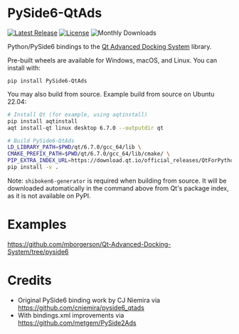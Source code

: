 # PySide6-QtAds
[![Latest Release](https://img.shields.io/pypi/v/Pyside6-QtAds.svg)](https://pypi.python.org/pypi/Pyside6-QtAds/)
[![License](https://img.shields.io/pypi/l/PySide6-QtAds)](https://github.com/mborgerson/pyside6_qtads/blob/main/LICENSE)
![Monthly Downloads](https://img.shields.io/pypi/dm/PySide6-QtAds)

Python/PySide6 bindings to the [Qt Advanced Docking System](https://github.com/githubuser0xFFFF/Qt-Advanced-Docking-System) library.

Pre-built wheels are available for Windows, macOS, and Linux. You can install with:

```
pip install PySide6-QtAds
```

You may also build from source. Example build from source on Ubuntu 22.04:

```bash
# Install Qt (for example, using aqtinstall)
pip install aqtinstall
aqt install-qt linux desktop 6.7.0 --outputdir qt

# Build PySide6-QtAds
LD_LIBRARY_PATH=$PWD/qt/6.7.0/gcc_64/lib \
CMAKE_PREFIX_PATH=$PWD/qt/6.7.0/gcc_64/lib/cmake/ \
PIP_EXTRA_INDEX_URL=https://download.qt.io/official_releases/QtForPython/ \
pip install -v .
```

Note: `shiboken6-generator` is required when building from source. It will be downloaded automatically in the command above from Qt's package index, as it is not available on PyPI.

# Examples
https://github.com/mborgerson/Qt-Advanced-Docking-System/tree/pyside6

# Credits
- Original PySide6 binding work by CJ Niemira via https://github.com/cniemira/pyside6_qtads
- With bindings.xml improvements via https://github.com/metgem/PySide2Ads
